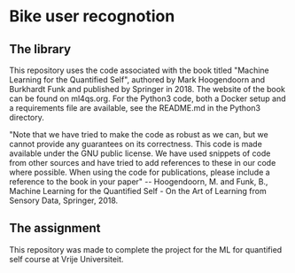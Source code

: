 # Bike user recognotion
## The library
This repository uses  the code associated with the book titled "Machine Learning for the Quantified Self", authored by Mark Hoogendoorn and Burkhardt Funk and published by Springer in 2018. The website of the book can be found on ml4qs.org. For the Python3 code, both a Docker setup and a requirements file are available, see the README.md in the Python3 directory.

"Note that we have tried to make the code as robust as we can, but we cannot provide any guarantees on its correctness. This code is made available under the GNU public license. We have used snippets of code from other sources and have tried to add references to these in our code where possible. When using the code for publications, please include a reference to the book in your paper"
-- Hoogendoorn, M. and Funk, B., Machine Learning for the Quantified Self - On the Art of Learning from Sensory Data, Springer, 2018.

## The assignment
This repository was made to complete the project for the ML for quantified self course at Vrije Universiteit.
